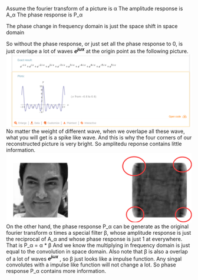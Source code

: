 Assume the fourier transform of a picture is &alpha;
The amplitude response is A_&alpha;
The phase response is P_&alpha;

The phase change in frequency domain is just the space shift in space domain

So without the phase response, or just set all the phase response to 0, is just overlape a lot of waves ***e<sup>j&omega;x</sup>*** at the origin point as the following picture.
![pic](https://github.com/Flocculus/CV/blob/master/pic/example_of_overlape.png)
No matter the weight of different wave, when we overlape all these wave, what you will get is a spike like wave. And this is why the four corners of our reconstructed picture is very bright. So amplitedu reponse contains little information.
![pic](https://github.com/Flocculus/CV/blob/master/pic/HWP2.png)
On the other hand, the phase response P_&alpha; can be generate as the original fourier transform &alpha; times a special filter &beta;, whose amplitude response is just the reciprocal of A_&alpha; and whose phase response is just 1 at everywhere.
That is P_&alpha; = &alpha; * &beta;
And we know the multiplying in frequency domain is just equal to the convolution in space domain.
Also note that &beta; is also a overlap of a lot of waves ***e<sup>j&omega;x</sup>*** , so &beta; just looks like a impulse function. 
Any singal convolutes with a impulse like function will not change a lot. So phase response P_&alpha; contains more information.